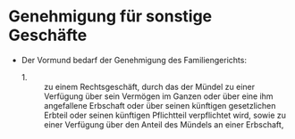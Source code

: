 # Genehmigung für sonstige Geschäfte

- Der Vormund bedarf der Genehmigung des Familiengerichts: <dl style="font-weight:normal;font-style:normal;text-decoration:none;"><dt>1.</dt><dd style="font-weight:normal;font-style:normal;text-decoration:none;"><div>zu einem Rechtsgeschäft, durch das der Mündel zu einer Verfügung über sein Vermögen im Ganzen oder über eine ihm angefallene Erbschaft oder über seinen künftigen gesetzlichen Erbteil oder seinen künftigen Pflichtteil verpflichtet wird, sowie zu einer Verfügung über den Anteil des Mündels an einer Erbschaft,


